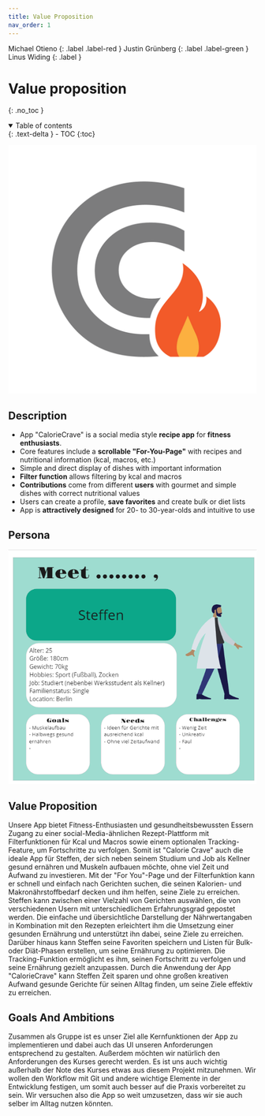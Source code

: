 ```yaml
---
title: Value Proposition
nav_order: 1
---
```


Michael Otieno
{: .label .label-red }
Justin Grünberg
{: .label .label-green }
Linus Widing
{: .label }

# Value proposition
{: .no_toc }

<details open markdown="block">
  <summary>
    Table of contents
  </summary>
  {: .text-delta }
- TOC
{:toc}
</details>

![logo](./assets/images/CC_dark.png)

## Description
- App "CalorieCrave" is a social media style **recipe app** for **fitness enthusiasts**.
- Core features include a **scrollable "For-You-Page"** with recipes and nutritional information (kcal, macros, etc.)
- Simple and direct display of dishes with important information
- **Filter function** allows filtering by kcal and macros
- **Contributions** come from different **users** with gourmet and simple dishes with correct nutritional values
- Users can create a profile, **save favorites** and create bulk or diet lists
- App is **attractively designed** for 20- to 30-year-olds and intuitive to use


## Persona

![persona_steffen](./assets/images/persona_steffen.png)

## Value Proposition 
Unsere App bietet Fitness-Enthusiasten und gesundheitsbewussten Essern Zugang zu einer social-Media-ähnlichen Rezept-Plattform mit Filterfunktionen für Kcal und Macros sowie einem optionalen Tracking-Feature, um Fortschritte zu verfolgen. 
Somit ist "Calorie Crave" auch die ideale App für Steffen, der sich neben seinem Studium und Job als Kellner gesund ernähren und Muskeln aufbauen möchte, ohne viel Zeit und Aufwand zu investieren. 
Mit der "For You"-Page und der Filterfunktion kann er schnell und einfach nach Gerichten suchen, die seinen Kalorien- und Makronährstoffbedarf decken und ihm helfen, seine Ziele zu erreichen. 
Steffen kann zwischen einer Vielzahl von Gerichten auswählen, die von verschiedenen Usern mit unterschiedlichem Erfahrungsgrad gepostet werden. 
Die einfache und übersichtliche Darstellung der Nährwertangaben in Kombination mit den Rezepten erleichtert ihm die Umsetzung einer gesunden Ernährung und unterstützt ihn dabei, seine Ziele zu erreichen.
Darüber hinaus kann Steffen seine Favoriten speichern und Listen für Bulk- oder Diät-Phasen erstellen, um seine Ernährung zu optimieren. 
Die Tracking-Funktion ermöglicht es ihm, seinen Fortschritt zu verfolgen und seine Ernährung gezielt anzupassen.
Durch die Anwendung der App "CalorieCrave" kann Steffen Zeit sparen und ohne großen kreativen Aufwand gesunde Gerichte für seinen Alltag finden, um seine Ziele effektiv zu erreichen.

## Goals And Ambitions
Zusammen als Gruppe ist es unser Ziel alle Kernfunktionen der App zu implementieren und dabei auch das UI unseren Anforderungen entsprechend zu gestalten.
Außerdem möchten wir natürlich den Anforderungen des Kurses gerecht werden.
Es ist uns auch wichtig außerhalb der Note des Kurses etwas aus diesem Projekt mitzunehmen. 
Wir wollen den Workflow mit Git und andere wichtige Elemente in der Entwicklung festigen, um somit auch besser auf die Praxis vorbereitet zu sein.
Wir versuchen also die App so weit umzusetzen, dass wir sie auch selber im Alltag nutzen könnten.

